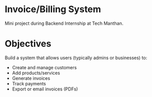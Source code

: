 # Invoice/Billing System
Mini project during Backend Internship at Tech Manthan.

# Objectives
Build a system that allows users (typically admins or businesses) to:
- Create and manage customers
- Add products/services
- Generate invoices
- Track payments
- Export or email invoices (PDFs)
